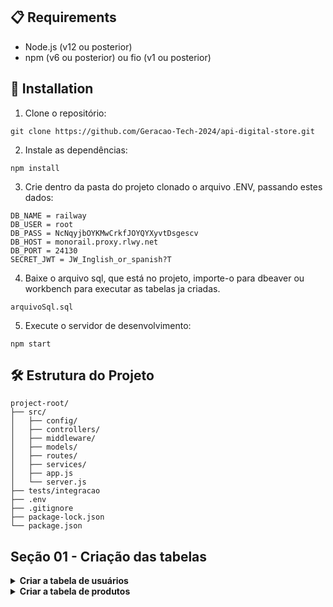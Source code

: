 ## 📋 Requirements

- Node.js (v12 ou posterior)
- npm (v6 ou posterior) ou fio (v1 ou posterior)

## 🔧 Installation

1. Clone o repositório:

```
git clone https://github.com/Geracao-Tech-2024/api-digital-store.git
```

2. Instale as dependências:

```
npm install

```

3. Crie dentro da pasta do projeto clonado o arquivo .ENV, passando estes dados:

```
DB_NAME = railway
DB_USER = root
DB_PASS = NcNqyjbOYKMwCrkfJOYQYXyvtDsgescv
DB_HOST = monorail.proxy.rlwy.net
DB_PORT = 24130
SECRET_JWT = JW_Inglish_or_spanish?T
```

4. Baixe o arquivo sql, que está no projeto, importe-o para dbeaver ou workbench para executar as tabelas ja criadas.

```
arquivoSql.sql
```


5. Execute o servidor de desenvolvimento:

```
npm start
```

## 🛠️  Estrutura do Projeto

```
project-root/
├── src/
│   ├── config/
│   ├── controllers/
│   ├── middleware/
│   ├── models/
│   ├── routes/
│   ├── services/
│   ├── app.js
│   └── server.js
├── tests/integracao
├── .env
├── .gitignore
├── package-lock.json
└── package.json

```


## Seção 01 - Criação das tabelas

<details>
   <summary><strong>Criar a tabela de usuários</strong></summary><br>

Criar a tabela de usuários no banco de dados utilizando o Sequelize ORM. A tabela contém as colunas a seguir:

- **id**: Coluna do tipo INTEGER 
- **firstname**: Coluna do tipo STRING 
- **surname**: Coluna do tipo STRING 
- **email**: Coluna do tipo STRING 
- **password**: Coluna do tipo STRING 



        

</details>

<details>
  <summary><strong>Criar a tabela de produtos</strong></summary><br>

 Criar a tabela de produtos no banco de dados utilizando o Sequelize ORM. A tabela contém as colunas a seguir:

- **id**: Coluna do tipo INTEGER 
- **enabled**: Coluna do tipo BOOLEAN 
- **name**: Coluna do tipo STRING 
- **slug**: Coluna do tipo STRING 
- **use_in_menu**: Coluna do tipo BOOLEAN 
- **stock**: Coluna do tipo INTEGER 
- **description**: Coluna do tipo STRING 
- **price**: Coluna do tipo FLOAT 
- **price_with_discount**: Coluna do tipo FLOAT 


</details>
